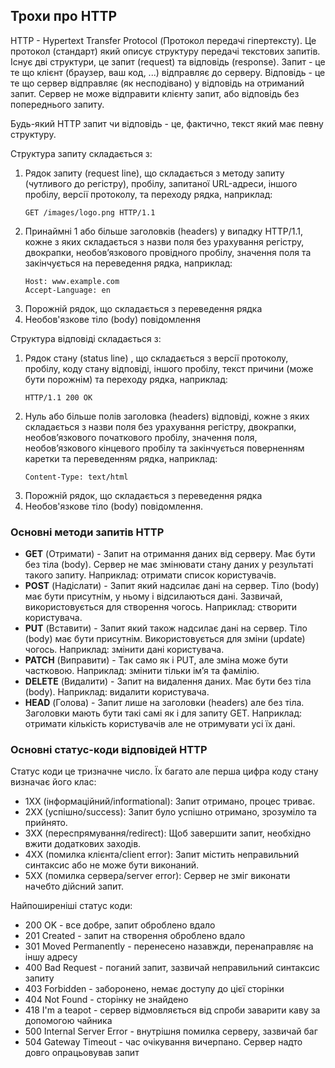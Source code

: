 ## Трохи про HTTP

HTTP - Hypertext Transfer Protocol (Протокол передачі гіпертексту). Це протокол (стандарт) який описує структуру передачі текстових запитів. Існує дві структури, це запит (request) та відповідь (response). Запит - це те що клієнт (браузер, ваш код, ...) відправляє до серверу. Відповідь - це те що сервер відправляє (як несподівано) у відповідь на отриманий запит. Сервер не може відправити клієнту запит, або відповідь без попереднього запиту.

Будь-який HTTP запит чи відповідь - це, фактично, текст який має певну структуру. 

Структура запиту складається з:

1. Рядок запиту (request line), що складається з методу запиту (чутливого до регістру), пробілу, запитаної URL-адреси, іншого пробілу, версії протоколу, та переходу рядка, наприклад:
    ```
    GET /images/logo.png HTTP/1.1
    ```
2. Принаймні 1 або більше заголовків (headers) у випадку HTTP/1.1, кожне з яких складається з назви поля без урахування регістру, двокрапки, необов’язкового провідного пробілу, значення поля та закінчується на переведення рядка, наприклад:
    ```
    Host: www.example.com
    Accept-Language: en
    ```
3. Порожній рядок, що складається з переведення рядка
4. Необов'язкове тіло (body) повідомлення

Структура відповіді складається з:

1. Рядок стану (status line) , що складається з версії протоколу, пробілу, коду стану відповіді, іншого пробілу, текст причини (може бути порожнім) та переходу рядка, наприклад:
    ```
    HTTP/1.1 200 OK
    ```
2. Нуль або більше полів заголовка (headers) відповіді, кожне з яких складається з назви поля без урахування регістру, двокрапки, необов’язкового початкового пробілу, значення поля, необов’язкового кінцевого пробілу та закінчується поверненням каретки та переведенням рядка, наприклад:
    ```
    Content-Type: text/html
    ```
3. Порожній рядок, що складається з переведення рядка
4. Необов'язкове тіло (body) повідомлення.


### Основні методи запитів HTTP

- **GET** (Отримати) - Запит на отримання даних від серверу. Має бути без тіла (body). Сервер не має змінювати стану даних у результаті такого запиту. Наприклад: отримати список користувачів.
- **POST** (Надіслати) - Запит який надсилає дані на сервер. Тіло (body) має бути присутнім, у ньому і відсилаються дані. Зазвичай, використовується для створення чогось. Наприклад: створити користувача.
- **PUT** (Вставити) - Запит який також надсилає дані на сервер. Тіло (body) має бути присутнім. Використовується для зміни (update) чогось. Наприклад: змінити дані користувача.
- **PATCH** (Виправити) - Так само як і PUT, але зміна може бути частковою. Наприклад: змінити тільки імʼя та фамілію.
- **DELETE** (Видалити) - Запит на видалення даних. Має бути без тіла (body). Наприклад: видалити користувача.
- **HEAD** (Голова) - Запит лише на заголовки (headers) але без тіла. Заголовки мають бути такі самі як і для запиту GET. Наприклад: отримати кількість користувачів але не отримувати усі їх дані.

### Основні статус-коди відповідей HTTP

Статус коди це тризначне число. Їх багато але перша цифра коду стану визначає його клас:

- 1XX (інформаційний/informational): Запит отримано, процес триває.
- 2XX (успішно/success): Запит було успішно отримано, зрозуміло та прийнято.
- 3XX (переспрямування/redirect): Щоб завершити запит, необхідно вжити додаткових заходів.
- 4XX (помилка клієнта/client error): Запит містить неправильний синтаксис або не може бути виконаний.
- 5XX (помилка сервера/server error): Сервер не зміг виконати начебто дійсний запит.

Найпоширеніші статус коди:

- 200 OK - все добре, запит оброблено вдало
- 201 Created - запит на створення оброблено вдало
- 301 Moved Permanently - перенесено назавжди, перенаправляє на іншу адресу
- 400 Bad Request - поганий запит, зазвичай неправильний синтаксис запиту
- 403 Forbidden - заборонено, немає доступу до цієї сторінки
- 404 Not Found - сторінку не знайдено
- 418 I'm a teapot - cервер відмовляється від спроби заварити каву за допомогою чайника
- 500 Internal Server Error - внутрішня помилка серверу, зазвичай баг
- 504 Gateway Timeout - час очікування вичерпано. Сервер надто довго опрацьовував запит
